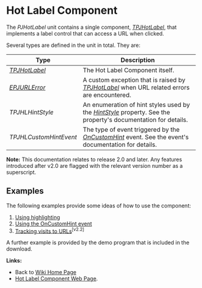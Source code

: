 <a href='Hidden comment:
$Rev$
$Date$
'></a>

# Hot Label Component #

The _PJHotLabel_ unit contains a single component, _[TPJHotLabel](TPJHotLabel.md)_, that implements a label control that can access a URL when clicked.

Several types are defined in the unit in total. They are:

| Type | Description |
| -------- | --------- |
| _[TPJHotLabel](TPJHotLabel.md)_ | The Hot Label Component itself. |
| _[EPJURLError](EPJURLError.md)_  | A custom exception that is raised by _[TPJHotLabel](TPJHotLabel.md)_ when URL related errors are encountered. |
| _TPJHLHintStyle_ | An enumeration of hint styles used by the _[HintStyle](TPJHotLabelHintStyle.md)_ property. See the property's documentation for details. |
| _TPJHLCustomHintEvent_ | The type of event triggered by the _[OnCustomHint](TPJHotLabelOnCustomHint.md)_ event. See the event's documentation for details. |

**Note:** This documentation relates to release 2.0 and later. Any features introduced after v2.0 are flagged with the relevant version number as a superscript.

## Examples ##

The following examples provide some ideas of how to use the component:

  1. [Using highlighting](HotLabelExample1.md)
  1. [Using the OnCustomHint event](HotLabelExample2.md)
  1. [Tracking visits to URLs](HotLabelExample3.md)<sup>[v2.2]</sup>

A further example is provided by the demo program that is included in the download.

**Links:**

  * Back to [Wiki Home Page](Welcome.md)
  * [Hot Label Component Web Page](http://www.delphidabbler.com/software/hotlabel).
